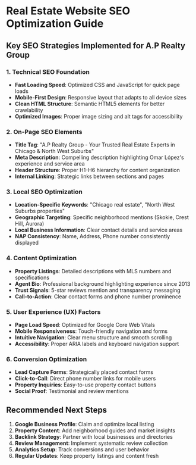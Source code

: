 # Real Estate Website SEO Optimization Guide

## Key SEO Strategies Implemented for A.P Realty Group

### 1. Technical SEO Foundation
- **Fast Loading Speed**: Optimized CSS and JavaScript for quick page loads
- **Mobile-First Design**: Responsive layout that adapts to all device sizes
- **Clean HTML Structure**: Semantic HTML5 elements for better crawlability
- **Optimized Images**: Proper image sizing and alt tags for accessibility

### 2. On-Page SEO Elements
- **Title Tag**: "A.P Realty Group - Your Trusted Real Estate Experts in Chicago & North West Suburbs"
- **Meta Description**: Compelling description highlighting Omar López's experience and service area
- **Header Structure**: Proper H1-H6 hierarchy for content organization
- **Internal Linking**: Strategic links between sections and pages

### 3. Local SEO Optimization
- **Location-Specific Keywords**: "Chicago real estate", "North West Suburbs properties"
- **Geographic Targeting**: Specific neighborhood mentions (Skokie, Crest Hill, Aurora)
- **Local Business Information**: Clear contact details and service areas
- **NAP Consistency**: Name, Address, Phone number consistently displayed

### 4. Content Optimization
- **Property Listings**: Detailed descriptions with MLS numbers and specifications
- **Agent Bio**: Professional background highlighting experience since 2013
- **Trust Signals**: 5-star reviews mention and transparency messaging
- **Call-to-Action**: Clear contact forms and phone number prominence

### 5. User Experience (UX) Factors
- **Page Load Speed**: Optimized for Google Core Web Vitals
- **Mobile Responsiveness**: Touch-friendly navigation and forms
- **Intuitive Navigation**: Clear menu structure and smooth scrolling
- **Accessibility**: Proper ARIA labels and keyboard navigation support

### 6. Conversion Optimization
- **Lead Capture Forms**: Strategically placed contact forms
- **Click-to-Call**: Direct phone number links for mobile users
- **Property Inquiries**: Easy-to-use property contact buttons
- **Social Proof**: Testimonial and review mentions

## Recommended Next Steps

1. **Google Business Profile**: Claim and optimize local listing
2. **Property Content**: Add neighborhood guides and market insights
3. **Backlink Strategy**: Partner with local businesses and directories
4. **Review Management**: Implement systematic review collection
5. **Analytics Setup**: Track conversions and user behavior
6. **Regular Updates**: Keep property listings and content fresh